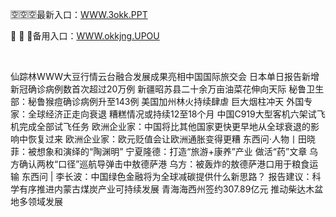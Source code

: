 <p>
	🈳🈳🈳最新入口：<a href="http://www.baidu.com/link?url=6MA2SWnO3Raqke39an_0PUxosM6ZrUGzi1BN9tNnlPW&wd">WWW.3okk.PPT</a> 
	<p>
		🛄
🛄
🛄备用入口：<a href="http://www.baidu.com/link?url=6MA2SWnO3Raqke39an_0PUxosM6ZrUGzi1BN9tNnlPW&wd">WWW.okkjng.UPOU</a> 
	</p>
	<p>
		<br />
	</p>
	<p>
		仙踪林WWW大豆行情云台融合发展成果亮相中国国际旅交会
日本单日报告新增新冠确诊病例数首次超过20万例
新疆昭苏县二十余万亩油菜花伸向天际
秘鲁卫生部：秘鲁猴痘确诊病例升至143例
美国加州林火持续肆虐 巨大烟柱冲天
外国专家：全球经济正走向衰退 糟糕情况或持续12至18个月
中国C919大型客机六架试飞机完成全部试飞任务
欧洲企业家：中国将比其他国家更快更早地从全球衰退的影响中恢复过来
欧洲企业家：欧元贬值会让欧洲通胀变得更糟
东西问·人物丨田晓菲：被想象和演绎的“陶渊明”
宁夏隆德：打造“旅游+康养”产业 做活“药”文章
乌方确认两枚“口径”巡航导弹击中敖德萨港
乌方：被轰炸的敖德萨港口用于粮食运输
东西问 | 李长波：中国绿色金融将为全球减碳提供什么新思路？
报告建议：科学有序推进内蒙古煤炭产业可持续发展
青海海西州签约307.89亿元 推动柴达木盆地多领域发展
	</p>
